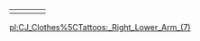 |     |     |     |     |
|-----|-----|-----|-----|
|     |     |     |     |

[pl:CJ\_Clothes%5CTattoos:\_Right\_Lower\_Arm\_(7)](/docs/pl:cj_clothes%5ctattoos:_right_lower_arm_(7).md "wikilink")
